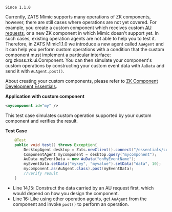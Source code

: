 

`Since 1.1.0`

Currently, ZATS Mimic supports many operations of ZK components,
however, there are still cases where operations are not yet covered. For
example, you create a custom component which receives custom [AU requests]({{site.baseurl}}/zk_client_side_ref/Communication/AU_Requests/Client-side_Firing),
or a new ZK component in which Mimic doesn't support yet. In such cases,
existing operation agents are not able to help you to test it.
Therefore, in ZATS Mimic1.1.0 we introduce a new agent called `AuAgent`
and it can help you perform custom operations with a condition that the
custom component must implement a particular interface:
<javadoc>org.zkoss.zk.ui.Component</javadoc>. You can then simulate your
component's custom operations by constructing your custom event data
with `AuData` and send it with `AuAgent.post()`.

About creating your custom components, please refer to [ZK Component Development Essentials]({{site.baseurl}}/zk_component_dev_essentials).

**Application with custom component**

``` xml
<mycomponent id="my" />
```

This test case simulates custom operation supported by your custom
component and verifies the result.

**Test Case**

``` java
    @Test
    public void test() throws Exception{
        DesktopAgent desktop = Zats.newClient().connect("/essentials/custom.zul");
        ComponentAgent mycomponent = desktop.query("mycomponent");
        AuData myEventData = new AuData("onMyEventName");
        myEventData.setData("mykey", "myvalue").setData("data", 10);
        mycomponent.as(AuAgent.class).post(myEventData);
        //verify result
    }
```

- Line 14,15: Construct the data carried by an AU request first, which
  would depend on how you design the component.
- Line 16: Like using other operation agents, get `AuAgent` from the
  component and invoke `post()` to perform an operation.

